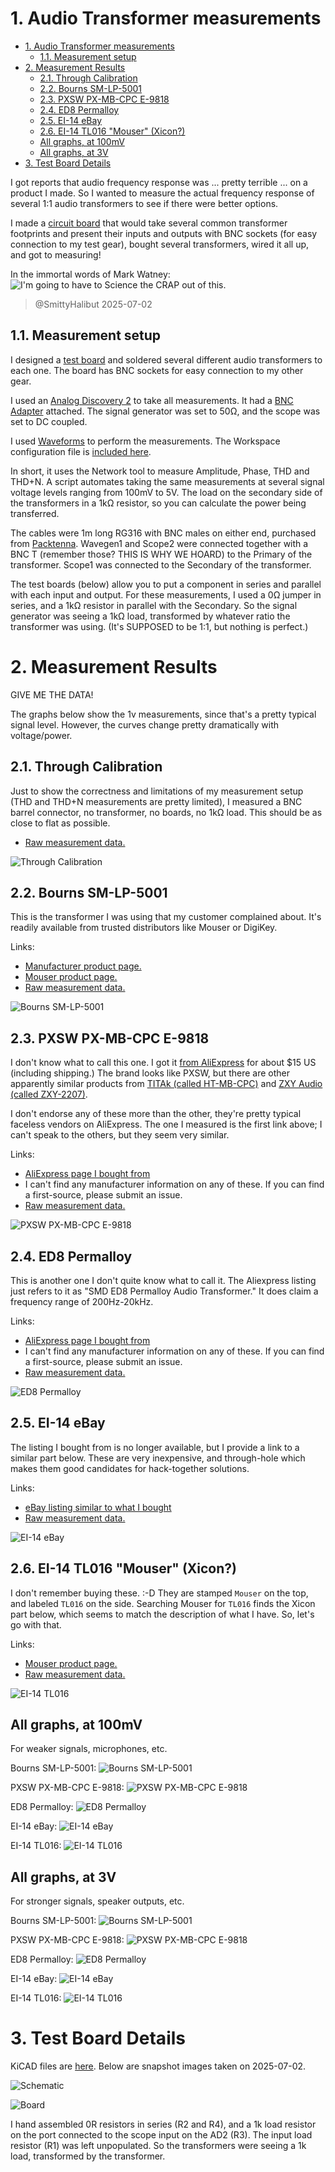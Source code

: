 # 1. Audio Transformer measurements

- [1. Audio Transformer measurements](#1-audio-transformer-measurements)
    - [1.1. Measurement setup](#11-measurement-setup)
- [2. Measurement Results](#2-measurement-results)
    - [2.1. Through Calibration](#21-through-calibration)
    - [2.2. Bourns SM-LP-5001](#22-bourns-sm-lp-5001)
    - [2.3. PXSW PX-MB-CPC E-9818](#23-pxsw-px-mb-cpc-e-9818)
    - [2.4. ED8 Permalloy](#24-ed8-permalloy)
    - [2.5. EI-14 eBay](#25-ei-14-ebay)
    - [2.6. EI-14 TL016 "Mouser" (Xicon?)](#26-ei-14-tl016-mouser-xicon)
    - [All graphs, at 100mV](#all-graphs-at-100mv)
    - [All graphs, at 3V](#all-graphs-at-3v)
- [3. Test Board Details](#3-test-board-details)

I got reports that audio frequency response was ... pretty terrible ... on a product I made.  So I wanted to measure the actual frequency response of several 1:1 audio transformers to see if there were better options.

I made a [circuit board](#3-test-board-details) that would take several common transformer footprints and present their inputs and outputs with BNC sockets (for easy connection to my test gear), bought several transformers, wired it all up, and got to measuring!

In the immortal words of Mark Watney:
![I'm going to have to Science the CRAP out of this.](Images/Mark%20Watney%20Wisdom.jpg)

> @SmittyHalibut 2025-07-02

## 1.1. Measurement setup

I designed a [test board](#3-test-board-details) and soldered several different audio transformers to each one.  The board has BNC sockets for easy connection to my other gear.

I used an [Analog Discovery 2](https://digilent.com/shop/analog-discovery-2-100ms-s-usb-oscilloscope-logic-analyzer-and-variable-power-supply/) to take all measurements.  It had a [BNC Adapter](https://digilent.com/shop/bnc-adapter-for-analog-discovery/) attached.  The signal generator was set to 50&Omega;, and the scope was set to DC coupled.

I used [Waveforms](https://digilent.com/shop/out-of-the-box-solutions/) to perform the measurements.  The Workspace configuration file is [included here](./Data/Audio%20Network%20Analyzer.dwf3work).

In short, it uses the Network tool to measure Amplitude, Phase, THD and THD+N.  A script automates taking the same measurements at several signal voltage levels ranging from 100mV to 5V.  The load on the secondary side of the transformers in a 1k&Omega; resistor, so you can calculate the power being transferred.

The cables were 1m long RG316 with BNC males on either end, purchased from [Packtenna](https://www.packtenna.com/store/p14/3%27_RG-316_Coax_with_2_Right_Angle_BNC_connectors.html#/).  Wavegen1 and Scope2 were connected together with a BNC T (remember those? THIS IS WHY WE HOARD) to the Primary of the transformer.  Scope1 was connected to the Secondary of the transformer.

The test boards (below) allow you to put a component in series and parallel with each input and output.  For these measurements, I used a 0&Omega; jumper in series, and a 1k&Omega; resistor in parallel with the Secondary.  So the signal generator was seeing a 1k&Omega; load, transformed by whatever ratio the transformer was using.  (It's SUPPOSED to be 1:1, but nothing is perfect.)

# 2. Measurement Results

GIVE ME THE DATA!

The graphs below show the 1v measurements, since that's a pretty typical signal level.  However, the curves change pretty dramatically with voltage/power.

## 2.1. Through Calibration

Just to show the correctness and limitations of my measurement setup (THD and THD+N measurements are pretty limited), I measured a BNC barrel connector, no transformer, no boards, no 1k&Omega; load.  This should be as close to flat as possible.

* [Raw measurement data.](Data/Through%20Calibration/README.md)

![Through Calibration](Data/Through%20Calibration/Gain-Phase-THD-THDN-1v.png)

## 2.2. Bourns SM-LP-5001

This is the transformer I was using that my customer complained about.  It's readily available from trusted distributors like Mouser or DigiKey.

Links:

* [Manufacturer product page.](https://bourns.com/products/magnetic-products/details/transformers-signal/sm-lp-5001)
* [Mouser product page.](https://www.mouser.com/ProductDetail/Bourns/SM-LP-5001?qs=y2ToytHrPzhgLhPbZb8L1Q%3D%3D)
* [Raw measurement data.](Data/Bourns%20SM-LP-5001/README.md)

![Bourns SM-LP-5001](Data/Bourns%20SM-LP-5001/Gain-Phase-THD-THDN-1v.png)

## 2.3. PXSW PX-MB-CPC E-9818

I don't know what to call this one.  I got it [from AliExpress](https://www.aliexpress.us/item/3256807819143335.html) for about $15 US (including shipping.)  The brand looks like PXSW, but there are other apparently similar products from [TITAk (called HT-MB-CPC)](https://www.aliexpress.us/item/3256809080493006.html) and [ZXY Audio (called ZXY-2207)](https://www.aliexpress.us/item/3256808740799076.html).

I don't endorse any of these more than the other, they're pretty typical faceless vendors on AliExpress.  The one I measured is the first link above; I can't speak to the others, but they seem very similar.

Links:

* [AliExpress page I bought from](https://www.aliexpress.us/item/3256807819143335.html)
* I can't find any manufacturer information on any of these.  If you can find a first-source, please submit an issue.
* [Raw measurement data.](Data/PXSW%20PX-MB-CPE%20E-9818/README.md)

![PXSW PX-MB-CPC E-9818](Data/PXSW%20PX-MB-CPE%20E-9818/Gain-Phase-THD-THDN-1v.png)

## 2.4. ED8 Permalloy

This is another one I don't quite know what to call it.  The Aliexpress listing just refers to it as "SMD ED8 Permalloy Audio Transformer."  It does claim a frequency range of 200Hz-20kHz.

Links:
* [AliExpress page I bought from](https://www.aliexpress.us/item/3256804057242738.html)
* I can't find any manufacturer information on any of these.  If you can find a first-source, please submit an issue.
* [Raw measurement data.](Data/ED8%20Aliexpress/README.md)

![ED8 Permalloy](Data/ED8%20Aliexpress/Gain-Phase-THD-THDN-1v.png)

## 2.5. EI-14 eBay

The listing I bought from is no longer available, but I provide a link to a similar part below.  These are very inexpensive, and through-hole which makes them good candidates for hack-together solutions.

Links:
* [eBay listing similar to what I bought](https://www.ebay.com/itm/405470535902)
* [Raw measurement data.](Data/EI-14%20Red%20eBay/README.md)

![EI-14 eBay](Data/EI-14%20Red%20eBay/Gain-Phase-THD-THDN-1v.png)

## 2.6. EI-14 TL016 "Mouser" (Xicon?)

I don't remember buying these. :-D  They are stamped `Mouser` on the top, and labeled `TL016` on the side.  Searching Mouser for `TL016` finds the Xicon part below, which seems to match the description of what I have.  So, let's go with that.

Links:
* [Mouser product page.](https://www.mouser.com/ProductDetail/Xicon/42TL016-RC?qs=AoVmiMTrbDJMqsZex%252BybNw%3D%3D)
* [Raw measurement data.](Data/EI-14%20Red%20TL016%20Mouser/README.md)

![EI-14 TL016](Data/EI-14%20Red%20TL016%20Mouser/Gain-Phase-THD-THDN-1v.png)

## All graphs, at 100mV

For weaker signals, microphones, etc.

Bourns SM-LP-5001:
![Bourns SM-LP-5001](Data/Bourns%20SM-LP-5001/Gain-Phase-THD-THDN-0.1v.png)

PXSW PX-MB-CPC E-9818:
![PXSW PX-MB-CPC E-9818](Data/PXSW%20PX-MB-CPE%20E-9818/Gain-Phase-THD-THDN-0.1v.png)

ED8 Permalloy:
![ED8 Permalloy](Data/ED8%20Aliexpress/Gain-Phase-THD-THDN-0.1v.png)

EI-14 eBay:
![EI-14 eBay](Data/EI-14%20Red%20eBay/Gain-Phase-THD-THDN-0.1v.png)

EI-14 TL016:
![EI-14 TL016](Data/EI-14%20Red%20TL016%20Mouser/Gain-Phase-THD-THDN-0.1v.png)

## All graphs, at 3V

For stronger signals, speaker outputs, etc.

Bourns SM-LP-5001:
![Bourns SM-LP-5001](Data/Bourns%20SM-LP-5001/Gain-Phase-THD-THDN-3v.png)

PXSW PX-MB-CPC E-9818:
![PXSW PX-MB-CPC E-9818](Data/PXSW%20PX-MB-CPE%20E-9818/Gain-Phase-THD-THDN-3v.png)

ED8 Permalloy:
![ED8 Permalloy](Data/ED8%20Aliexpress/Gain-Phase-THD-THDN-3v.png)

EI-14 eBay:
![EI-14 eBay](Data/EI-14%20Red%20eBay/Gain-Phase-THD-THDN-3v.png)

EI-14 TL016:
![EI-14 TL016](Data/EI-14%20Red%20TL016%20Mouser/Gain-Phase-THD-THDN-3v.png)

# 3. Test Board Details

KiCAD files are [here](Transformer-FRA/).  Below are snapshot images taken on 2025-07-02.

![Schematic](Images/Test%20Board%20Schematic.png)

![Board](Images/Board.png)

I hand assembled 0R resistors in series (R2 and R4), and a 1k load resistor on the port connected to the scope input on the AD2 (R3).  The input load resistor (R1) was left unpopulated.  So the transformers were seeing a 1k load, transformed by the transformer.
